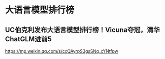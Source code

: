 # 大语言模型排行榜


## UC伯克利发布大语言模型排行榜！Vicuna夺冠，清华ChatGLM进前5

https://mp.weixin.qq.com/s/ccQAyrpS3gsSNq_cYNtfpw


